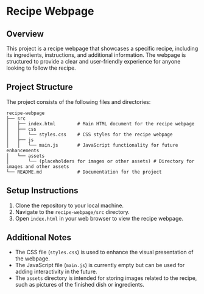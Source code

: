 # Recipe Webpage

## Overview
This project is a recipe webpage that showcases a specific recipe, including its ingredients, instructions, and additional information. The webpage is structured to provide a clear and user-friendly experience for anyone looking to follow the recipe.

## Project Structure
The project consists of the following files and directories:

```
recipe-webpage
├── src
│   ├── index.html        # Main HTML document for the recipe webpage
│   ├── css
│   │   └── styles.css    # CSS styles for the recipe webpage
│   ├── js
│   │   └── main.js       # JavaScript functionality for future enhancements
│   └── assets
│       └── (placeholders for images or other assets) # Directory for images and other assets
└── README.md             # Documentation for the project
```

## Setup Instructions
1. Clone the repository to your local machine.
2. Navigate to the `recipe-webpage/src` directory.
3. Open `index.html` in your web browser to view the recipe webpage.

## Additional Notes
- The CSS file (`styles.css`) is used to enhance the visual presentation of the webpage.
- The JavaScript file (`main.js`) is currently empty but can be used for adding interactivity in the future.
- The `assets` directory is intended for storing images related to the recipe, such as pictures of the finished dish or ingredients.